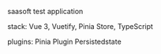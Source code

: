 saasoft test application

stack: Vue 3, Vuetify, Pinia Store, TypeScript 

plugins: Pinia Plugin Persistedstate
